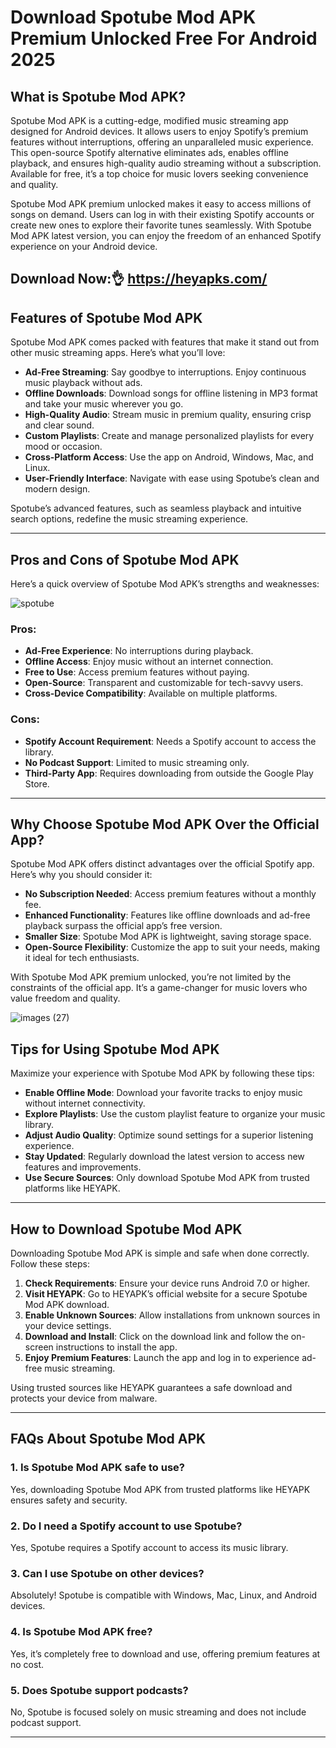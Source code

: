# Download Spotube Mod APK Premium Unlocked Free For Android 2025

## What is Spotube Mod APK?
Spotube Mod APK is a cutting-edge, modified music streaming app designed for Android devices. It allows users to enjoy Spotify’s premium features without interruptions, offering an unparalleled music experience. This open-source Spotify alternative eliminates ads, enables offline playback, and ensures high-quality audio streaming without a subscription. Available for free, it’s a top choice for music lovers seeking convenience and quality.

Spotube Mod APK premium unlocked makes it easy to access millions of songs on demand. Users can log in with their existing Spotify accounts or create new ones to explore their favorite tunes seamlessly. With Spotube Mod APK latest version, you can enjoy the freedom of an enhanced Spotify experience on your Android device.

## Download Now:👌 https://heyapks.com/

## Features of Spotube Mod APK
Spotube Mod APK comes packed with features that make it stand out from other music streaming apps. Here’s what you’ll love:

- **Ad-Free Streaming**: Say goodbye to interruptions. Enjoy continuous music playback without ads.
- **Offline Downloads**: Download songs for offline listening in MP3 format and take your music wherever you go.
- **High-Quality Audio**: Stream music in premium quality, ensuring crisp and clear sound.
- **Custom Playlists**: Create and manage personalized playlists for every mood or occasion.
- **Cross-Platform Access**: Use the app on Android, Windows, Mac, and Linux.
- **User-Friendly Interface**: Navigate with ease using Spotube’s clean and modern design.

Spotube’s advanced features, such as seamless playback and intuitive search options, redefine the music streaming experience.

---

## Pros and Cons of Spotube Mod APK
Here’s a quick overview of Spotube Mod APK’s strengths and weaknesses:

![spotube](https://github.com/user-attachments/assets/ff9fce13-04a2-440f-9978-699dac1ce09a)


### Pros:
- **Ad-Free Experience**: No interruptions during playback.
- **Offline Access**: Enjoy music without an internet connection.
- **Free to Use**: Access premium features without paying.
- **Open-Source**: Transparent and customizable for tech-savvy users.
- **Cross-Device Compatibility**: Available on multiple platforms.

### Cons:
- **Spotify Account Requirement**: Needs a Spotify account to access the library.
- **No Podcast Support**: Limited to music streaming only.
- **Third-Party App**: Requires downloading from outside the Google Play Store.

---

## Why Choose Spotube Mod APK Over the Official App?
Spotube Mod APK offers distinct advantages over the official Spotify app. Here’s why you should consider it:

- **No Subscription Needed**: Access premium features without a monthly fee.
- **Enhanced Functionality**: Features like offline downloads and ad-free playback surpass the official app’s free version.
- **Smaller Size**: Spotube Mod APK is lightweight, saving storage space.
- **Open-Source Flexibility**: Customize the app to suit your needs, making it ideal for tech enthusiasts.

With Spotube Mod APK premium unlocked, you’re not limited by the constraints of the official app. It’s a game-changer for music lovers who value freedom and quality.

![images (27)](https://github.com/user-attachments/assets/ef8a109f-33d3-4787-b7a9-44cb47005eca)


## Tips for Using Spotube Mod APK
Maximize your experience with Spotube Mod APK by following these tips:

- **Enable Offline Mode**: Download your favorite tracks to enjoy music without internet connectivity.
- **Explore Playlists**: Use the custom playlist feature to organize your music library.
- **Adjust Audio Quality**: Optimize sound settings for a superior listening experience.
- **Stay Updated**: Regularly download the latest version to access new features and improvements.
- **Use Secure Sources**: Only download Spotube Mod APK from trusted platforms like HEYAPK.

---

## How to Download Spotube Mod APK
Downloading Spotube Mod APK is simple and safe when done correctly. Follow these steps:

1. **Check Requirements**: Ensure your device runs Android 7.0 or higher.
2. **Visit HEYAPK**: Go to HEYAPK’s official website for a secure Spotube Mod APK download.
3. **Enable Unknown Sources**: Allow installations from unknown sources in your device settings.
4. **Download and Install**: Click on the download link and follow the on-screen instructions to install the app.
5. **Enjoy Premium Features**: Launch the app and log in to experience ad-free music streaming.

Using trusted sources like HEYAPK guarantees a safe download and protects your device from malware.

---

## FAQs About Spotube Mod APK

### 1. Is Spotube Mod APK safe to use?
Yes, downloading Spotube Mod APK from trusted platforms like HEYAPK ensures safety and security.

### 2. Do I need a Spotify account to use Spotube?
Yes, Spotube requires a Spotify account to access its music library.

### 3. Can I use Spotube on other devices?
Absolutely! Spotube is compatible with Windows, Mac, Linux, and Android devices.

### 4. Is Spotube Mod APK free?
Yes, it’s completely free to download and use, offering premium features at no cost.

### 5. Does Spotube support podcasts?
No, Spotube is focused solely on music streaming and does not include podcast support.

---

